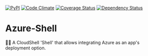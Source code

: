 [![PyPI](https://img.shields.io/pypi/v/cloudshell-cp-azure.svg?maxAge=2592000&style=plastic)](https://pypi.python.org/pypi/cloudshell-cp-azure/) [![Code Climate](https://codeclimate.com/github/QualiSystems/Azure-Shell/badges/gpa.svg)](https://codeclimate.com/github/QualiSystems/Azure-Shell) [![Coverage Status](https://coveralls.io/repos/github/QualiSystems/Azure-Shell/badge.svg?branch=develop)](https://coveralls.io/github/QualiSystems/Azure-Shell?branch=develop) <a href='https://dependencyci.com/github/QualiSystems/Azure-Shell'><img src='https://dependencyci.com/github/QualiSystems/Azure-Shell/badge' alt='Dependency Status'/></a>

# Azure-Shell
:small_blue_diamond::shell: A CloudShell 'Shell' that allows integrating Azure as an app's deployment option.



